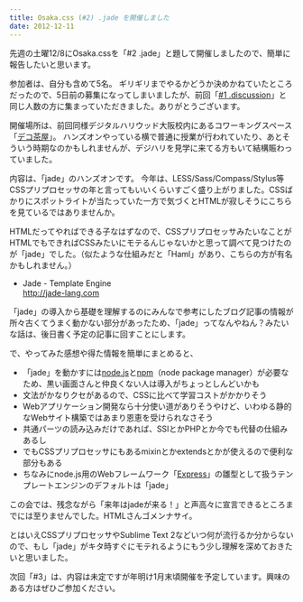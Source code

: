 ```yaml
---
title: Osaka.css (#2) .jade を開催しました
date: 2012-12-11
---
```

先週の土曜12/8にOsaka.cssを「#2 .jade」と題して開催しましたので、簡単に報告したいと思います。

<!--more-->

参加者は、自分も含めて5名。
ギリギリまでやるかどうか決めかねていたところだったので、5日前の募集になってしまいましたが、前回「<a href="http://re-dzine.net/2012/10/osakacss-vol1-discussion/" target="_blank">#1 .discussion</a>」と同じ人数の方に集まっていただきました。ありがとうございます。

開催場所は、前回同様デジタルハリウッド大阪校内にあるコワーキングスペース「<a href="http://school.dhw.co.jp/osaka/decochaya/" target="_blank">デコ茶屋</a>」。
ハンズオンやっている横で普通に授業が行われていたり、あとそういう時期なのかもしれませんが、デジハリを見学に来てる方もいて結構賑わっていました。

内容は、「jade」のハンズオンです。
今年は、LESS/Sass/Compass/Stylus等CSSプリプロセッサの年と言ってもいいくらいすごく盛り上がりました。CSSばかりにスポットライトが当たっていた一方で気づくとHTMLが寂しそうにこちらを見ているではありませんか。

HTMLだってやればできる子なはずなので、CSSプリプロセッサみたいなことがHTMLでもできればCSSみたいにモテるんじゃないかと思って調べて見つけたのが「jade」でした。（似たような仕組みだと「Haml」があり、こちらの方が有名かもしれません。）

<ul>
<li>Jade - Template Engine<br />
<a href="http://jade-lang.com/" target="_blank">http://jade-lang.com</a></li>
</ul>

「jade」の導入から基礎を理解するのにみんなで参考にしたブログ記事の情報が所々古くてうまく動かない部分があったため、「jade」ってなんやねん？みたいな話は、後日書く予定の記事に回すことにします。

で、やってみた感想や得た情報を簡単にまとめると、

<ul>
<li>「jade」を動かすには<a href="http://nodejs.org/" target="_blank">node.js</a>と<a href="https://github.com/joyent/node/wiki/modules" target="_blank">npm</a>（node package manager）が必要なため、黒い画面さんと仲良くない人は導入がちょっとしんどいかも</li>
<li>文法がかなりクセがあるので、CSSに比べて学習コストがかかりそう</li>
<li>Webアプリケーション開発なら十分使い道がありそうやけど、いわゆる静的なWebサイト構築ではあまり恩恵を受けられなさそう</li>
<li>共通パーツの読み込みだけであれば、SSIとかPHPとか今でも代替の仕組みあるし</li>
<li>でもCSSプリプロセッサにもあるmixinとかextendsとかが使えるので便利な部分もある</li>
<li>ちなみにnode.js用のWebフレームワーク「<a href="http://expressjs.com/" target="_blank">Express</a>」の雛型として扱うテンプレートエンジンのデフォルトは「jade」</li>
</ul>

この会では、残念ながら「来年はjadeが来る！」と声高々に宣言できるところまでには至りませんでした。HTMLさんゴメンナサイ。

とはいえCSSプリプロセッサやSublime Text 2などいつ何が流行るか分からないので、もし「jade」がキタ時すぐにモテれるようにもう少し理解を深めておきたいと思いました。

次回「#3」は、内容は未定ですが年明け1月末頃開催を予定しています。興味のある方はぜひご参加ください。